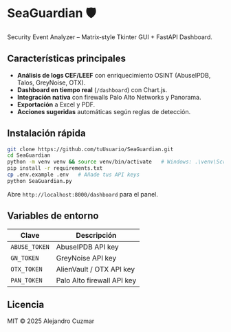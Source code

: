 # SeaGuardian 🛡️

Security Event Analyzer – Matrix‑style Tkinter GUI + FastAPI Dashboard.

## Características principales
* **Análisis de logs CEF/LEEF** con enriquecimiento OSINT (AbuseIPDB, Talos, GreyNoise, OTX).
* **Dashboard en tiempo real** (`/dashboard`) con Chart.js.
* **Integración nativa** con firewalls Palo Alto Networks y Panorama.
* **Exportación** a Excel y PDF.
* **Acciones sugeridas** automáticas según reglas de detección.

## Instalación rápida
```bash
git clone https://github.com/tuUsuario/SeaGuardian.git
cd SeaGuardian
python -m venv venv && source venv/bin/activate   # Windows: .\venv\Scripts\activate
pip install -r requirements.txt
cp .env.example .env   # Añade tus API keys
python SeaGuardian.py
```

Abre `http://localhost:8000/dashboard` para el panel.

## Variables de entorno
| Clave | Descripción |
|-------|-------------|
| `ABUSE_TOKEN` | AbuseIPDB API key |
| `GN_TOKEN`    | GreyNoise API key |
| `OTX_TOKEN`   | AlienVault / OTX API key |
| `PAN_TOKEN`   | Palo Alto firewall API key |

## Licencia
MIT © 2025 Alejandro Cuzmar
